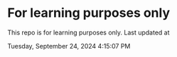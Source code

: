 # For learning purposes only
This repo is for learning purposes only.
Last updated at

Tuesday, September 24, 2024 4:15:07 PM

